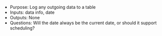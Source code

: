 - Purpose: Log any outgoing data to a table
- Inputs: data info, date
- Outputs: None
- Questions: Will the date always be the current date, or should it support scheduling?